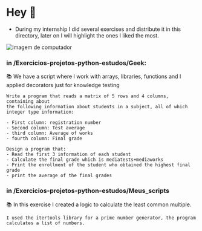 # Hey 👋

* During my internship I did several exercises and distribute it in this directory, later on I will highlight the ones I liked the most.

![imagem de computador](https://media1.tenor.com/images/2a03db1ad9e32df40e5b36a0fc49e140/tenor.gif?itemid=11822909)

### in /Exercicios-projetos-python-estudos/Geek:
📚 We have a script where I work with arrays, libraries, functions and I applied decorators just for knowledge testing
 
    Write a program that reads a matrix of 5 rows and 4 columns, containing about
    the following information about students in a subject, all of which
    integer type information:
    
    - First column: registration number
    - Second column: Test average
    - third column: Average of works
    - fourth column: Final grade
    
    Design a program that:
    - Read the first 3 information of each student
    - Calculate the final grade which is mediatests+mediaworks
    - Print the enrollment of the student who obtained the highest final grade
    - print the average of the final grades

### in /Exercicios-projetos-python-estudos/Meus_scripts
📚 In this exercise I created a logic to calculate the least common multiple.

    I used the itertools library for a prime number generator, the program calculates a list of numbers.
